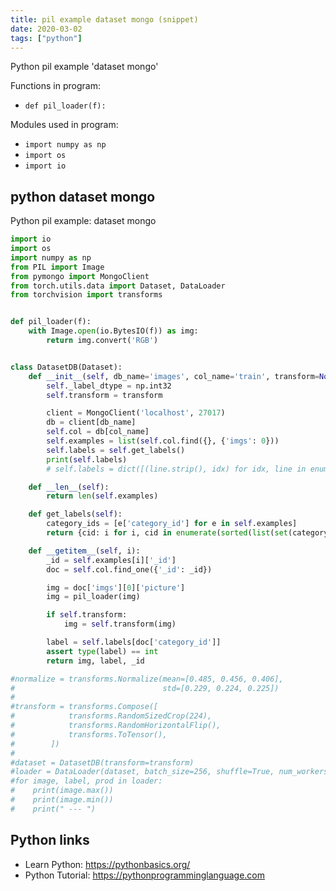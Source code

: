 ```yaml
---
title: pil example dataset mongo (snippet)
date: 2020-03-02
tags: ["python"]
---
```

Python pil example 'dataset mongo'

Functions in program: 
* `def pil_loader(f):`

Modules used in program: 
* `import numpy as np`
* `import os`
* `import io`

## python dataset mongo

Python pil example: dataset mongo

```python
import io
import os
import numpy as np
from PIL import Image
from pymongo import MongoClient
from torch.utils.data import Dataset, DataLoader
from torchvision import transforms


def pil_loader(f):
    with Image.open(io.BytesIO(f)) as img:
        return img.convert('RGB')


class DatasetDB(Dataset):
    def __init__(self, db_name='images', col_name='train', transform=None):
        self._label_dtype = np.int32
        self.transform = transform

        client = MongoClient('localhost', 27017)
        db = client[db_name]
        self.col = db[col_name]
        self.examples = list(self.col.find({}, {'imgs': 0}))
        self.labels = self.get_labels()
        print(self.labels)
        # self.labels = dict([(line.strip(), idx) for idx, line in enumerate(open(labels_txt, "r"))])

    def __len__(self):
        return len(self.examples)

    def get_labels(self):
        category_ids = [e['category_id'] for e in self.examples]
        return {cid: i for i, cid in enumerate(sorted(list(set(category_ids))))}

    def __getitem__(self, i):
        _id = self.examples[i]['_id']
        doc = self.col.find_one({'_id': _id})

        img = doc['imgs'][0]['picture']
        img = pil_loader(img)

        if self.transform:
            img = self.transform(img)

        label = self.labels[doc['category_id']]
        assert type(label) == int
        return img, label, _id

#normalize = transforms.Normalize(mean=[0.485, 0.456, 0.406],
#                                 std=[0.229, 0.224, 0.225])
#
#transform = transforms.Compose([
#            transforms.RandomSizedCrop(224),
#            transforms.RandomHorizontalFlip(),
#            transforms.ToTensor(),
#        ])
#
#dataset = DatasetDB(transform=transform)
#loader = DataLoader(dataset, batch_size=256, shuffle=True, num_workers=8)
#for image, label, prod in loader:
#    print(image.max())
#    print(image.min())
#    print(" --- ")


```

## Python links

- Learn Python: https://pythonbasics.org/
- Python Tutorial: https://pythonprogramminglanguage.com
